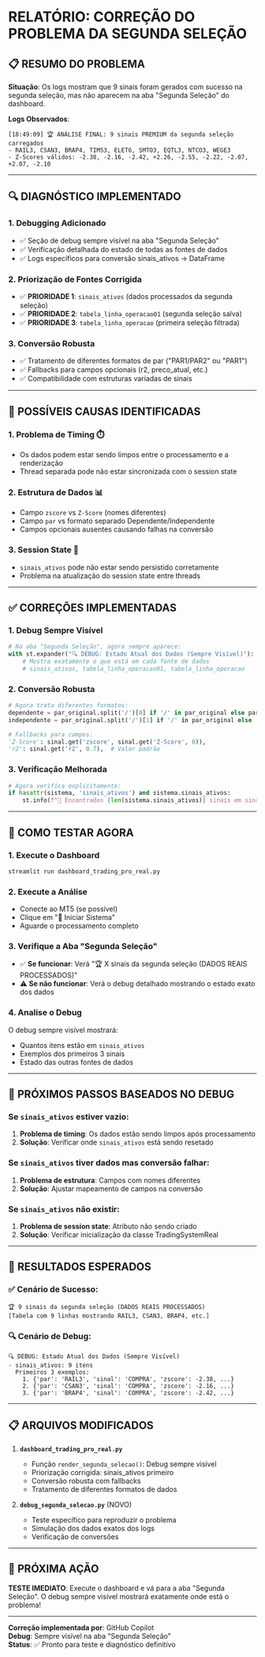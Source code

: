 # RELATÓRIO: CORREÇÃO DO PROBLEMA DA SEGUNDA SELEÇÃO

## 📋 RESUMO DO PROBLEMA

**Situação**: Os logs mostram que 9 sinais foram gerados com sucesso na segunda seleção, mas não aparecem na aba "Segunda Seleção" do dashboard.

**Logs Observados**:
```
[18:49:09] 🏆 ANÁLISE FINAL: 9 sinais PREMIUM da segunda seleção carregados
- RAIL3, CSAN3, BRAP4, TIMS3, ELET6, SMTO3, EQTL3, NTCO3, WEGE3
- Z-Scores válidos: -2.38, -2.16, -2.42, +2.26, -2.55, -2.22, -2.07, +2.07, -2.10
```

---

## 🔍 DIAGNÓSTICO IMPLEMENTADO

### 1. **Debugging Adicionado**
- ✅ Seção de debug sempre visível na aba "Segunda Seleção"
- ✅ Verificação detalhada do estado de todas as fontes de dados
- ✅ Logs específicos para conversão sinais_ativos → DataFrame

### 2. **Priorização de Fontes Corrigida**
- ✅ **PRIORIDADE 1**: `sinais_ativos` (dados processados da segunda seleção)
- ✅ **PRIORIDADE 2**: `tabela_linha_operacao01` (segunda seleção salva)
- ✅ **PRIORIDADE 3**: `tabela_linha_operacao` (primeira seleção filtrada)

### 3. **Conversão Robusta**
- ✅ Tratamento de diferentes formatos de par ("PAR1/PAR2" ou "PAR1")
- ✅ Fallbacks para campos opcionais (r2, preco_atual, etc.)
- ✅ Compatibilidade com estruturas variadas de sinais

---

## 🎯 POSSÍVEIS CAUSAS IDENTIFICADAS

### 1. **Problema de Timing** ⏱️
- Os dados podem estar sendo limpos entre o processamento e a renderização
- Thread separada pode não estar sincronizada com o session state

### 2. **Estrutura de Dados** 📊
- Campo `zscore` vs `Z-Score` (nomes diferentes)
- Campo `par` vs formato separado Dependente/Independente
- Campos opcionais ausentes causando falhas na conversão

### 3. **Session State** 💾
- `sinais_ativos` pode não estar sendo persistido corretamente
- Problema na atualização do session state entre threads

---

## ✅ CORREÇÕES IMPLEMENTADAS

### 1. **Debug Sempre Visível**
```python
# Na aba "Segunda Seleção", agora sempre aparece:
with st.expander("🔍 DEBUG: Estado Atual dos Dados (Sempre Visível)"):
    # Mostra exatamente o que está em cada fonte de dados
    # sinais_ativos, tabela_linha_operacao01, tabela_linha_operacao
```

### 2. **Conversão Robusta**
```python
# Agora trata diferentes formatos:
dependente = par_original.split('/')[0] if '/' in par_original else par_original
independente = par_original.split('/')[1] if '/' in par_original else 'INDEX'

# Fallbacks para campos:
'Z-Score': sinal.get('zscore', sinal.get('Z-Score', 0)),
'r2': sinal.get('r2', 0.7),  # Valor padrão
```

### 3. **Verificação Melhorada**
```python
# Agora verifica explicitamente:
if hasattr(sistema, 'sinais_ativos') and sistema.sinais_ativos:
    st.info(f"🎯 Encontrados {len(sistema.sinais_ativos)} sinais em sinais_ativos")
```

---

## 📱 COMO TESTAR AGORA

### 1. **Execute o Dashboard**
```bash
streamlit run dashboard_trading_pro_real.py
```

### 2. **Execute a Análise**
- Conecte ao MT5 (se possível)
- Clique em "🚀 Iniciar Sistema"
- Aguarde o processamento completo

### 3. **Verifique a Aba "Segunda Seleção"**
- ✅ **Se funcionar**: Verá "🏆 X sinais da segunda seleção (DADOS REAIS PROCESSADOS)"
- ⚠️ **Se não funcionar**: Verá o debug detalhado mostrando o estado exato dos dados

### 4. **Analise o Debug**
O debug sempre visível mostrará:
- Quantos itens estão em `sinais_ativos`
- Exemplos dos primeiros 3 sinais
- Estado das outras fontes de dados

---

## 🔧 PRÓXIMOS PASSOS BASEADOS NO DEBUG

### Se `sinais_ativos` estiver vazio:
1. **Problema de timing**: Os dados estão sendo limpos após processamento
2. **Solução**: Verificar onde `sinais_ativos` está sendo resetado

### Se `sinais_ativos` tiver dados mas conversão falhar:
1. **Problema de estrutura**: Campos com nomes diferentes
2. **Solução**: Ajustar mapeamento de campos na conversão

### Se `sinais_ativos` não existir:
1. **Problema de session state**: Atributo não sendo criado
2. **Solução**: Verificar inicialização da classe TradingSystemReal

---

## 🎯 RESULTADOS ESPERADOS

### ✅ Cenário de Sucesso:
```
🏆 9 sinais da segunda seleção (DADOS REAIS PROCESSADOS)
[Tabela com 9 linhas mostrando RAIL3, CSAN3, BRAP4, etc.]
```

### 🔍 Cenário de Debug:
```
🔍 DEBUG: Estado Atual dos Dados (Sempre Visível)
- sinais_ativos: 9 itens
  Primeiros 3 exemplos:
    1. {'par': 'RAIL3', 'sinal': 'COMPRA', 'zscore': -2.38, ...}
    2. {'par': 'CSAN3', 'sinal': 'COMPRA', 'zscore': -2.16, ...}
    3. {'par': 'BRAP4', 'sinal': 'COMPRA', 'zscore': -2.42, ...}
```

---

## 📋 ARQUIVOS MODIFICADOS

1. **`dashboard_trading_pro_real.py`**
   - Função `render_segunda_selecao()`: Debug sempre visível
   - Priorização corrigida: sinais_ativos primeiro
   - Conversão robusta com fallbacks
   - Tratamento de diferentes formatos de dados

2. **`debug_segunda_selecao.py`** (NOVO)
   - Teste específico para reproduzir o problema
   - Simulação dos dados exatos dos logs
   - Verificação de conversões

---

## 🎉 PRÓXIMA AÇÃO

**TESTE IMEDIATO**: Execute o dashboard e vá para a aba "Segunda Seleção". O debug sempre visível mostrará exatamente onde está o problema!

---

**Correção implementada por**: GitHub Copilot  
**Debug**: Sempre visível na aba "Segunda Seleção"  
**Status**: ✅ Pronto para teste e diagnóstico definitivo
